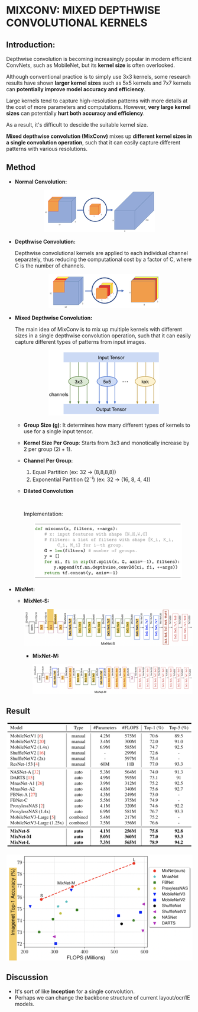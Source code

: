 # MIXCONV: MIXED DEPTHWISE CONVOLUTIONAL KERNELS

## Introduction:
Depthwise convolution is becoming increasingly popular in modern efficient ConvNets, such as MobileNet, but its **kernel size** is often overlooked. 

Although conventional practice is to simply use 3x3 kernels, some research results have shown **larger kernel sizes** such as 5x5 kernels  and 7x7 kernels can **potentially improve model accuracy and efficiency**.

Large kernels tend to capture high-resolution patterns with more details at the cost of more parameters and computations. However, **very large kernel sizes** can potentially **hurt both accuracy and efficiency**.

As a result, it's difficult to descide the suitable kernel size.

**Mixed depthwise convolution (MixConv)** mixes up **different kernel sizes in a single convolution operation**, such that it can easily capture different patterns with various resolutions.

## Method

* **Normal Convolution:**

<div style='text-align:center'><img src='./figure/mixedconv_1.png' style='width:300px'></div>

* **Depthwise Convolution:**
  
  Depthwise convolutional kernels are applied to each individual channel separately, thus reducing the computational cost by a factor of C, where C is the number of channels.

  <div style='text-align:center'><img src='./figure/mixedconv_2.png' style='width:300px'></div>

* **Mixed Depthwise Convolution:**
    
    The main idea of MixConv is to mix up multiple kernels with different sizes in a single depthwise convolution operation, such that it can easily capture different types of patterns from input images.

    <div style='text-align:center'><img src='./figure/mixedconv_4.png' style='width:300px'></div>

  * **Group Size (g)**: It determines how many different types of kernels to use for a single input tensor.

  * **Kernel Size Per Group**: Starts from 3x3 and monotically increase by 2 per group (2i + 1).

  *   **Channel Per Group**: 
  
      1. Equal Partition (ex: 32 -> (8,8,8,8)) 
      2. Exponential Partition ($2^{-i}$) (ex: 32 -> (16, 8, 4, 4))

  * **Dilated Convolution**

    <br>

    Implementation:
    <div style='text-align:center'><img src='./figure/mixedconv_5.png' style='width:400px'></div>

* **MixNet:**
  
  * **MixNet-S:**
  
    <div style='text-align:center'><img src='./figure/mixedconv_6.png'></div>

    * **MixNet-M:**

        <div style='text-align:center'><img src='./figure/mixedconv_7.png'></div>
   
## Result
<div style='text-align:center'><img src='./figure/mixedconv_8.png'></div>

<br>

<div style='text-align:center'><img src='./figure/mixedconv_9.png'></div>

## Discussion
* It's sort of like **Inception** for a single convolution.
* Perhaps we can change the backbone structure of current layout/ocr/IE models.
